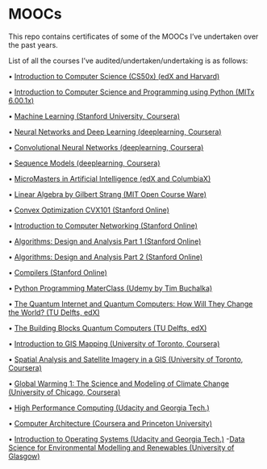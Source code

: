 # MOOCs
This repo contains certificates of some of the MOOCs I’ve undertaken over the past years.

List of all the courses I’ve audited/undertaken/undertaking is as follows:

•	[Introduction to Computer Science (CS50x) (edX and Harvard)](https://www.edx.org/course/cs50s-introduction-computer-science-harvardx-cs50x)

•	[Introduction to Computer Science and Programming using Python (MITx 6.00.1x)](https://courses.edx.org/courses/course-v1:MITx+6.00.1x_9+2T2016/course/)

•	[Machine Learning (Stanford University, Coursera)](https://www.coursera.org/learn/machine-learning/home/welcome)

•	[Neural Networks and Deep Learning (deeplearning, Coursera)](https://www.coursera.org/learn/neural-networks-deep-learning/home/welcome)

•	[Convolutional Neural Networks (deeplearning, Coursera)](https://www.coursera.org/learn/convolutional-neural-networks/home/welcome)

•	[Sequence Models (deeplearning, Coursera)](https://www.coursera.org/learn/nlp-sequence-models/home/welcome)

•	[MicroMasters in Artificial Intelligence (edX and ColumbiaX)](https://www.edx.org/micromasters/columbiax-artificial-intelligence)

•	[Linear Algebra by Gilbert Strang (MIT Open Course Ware)](https://ocw.mit.edu/courses/mathematics/18-06-linear-algebra-spring-2010/)

•	[Convex Optimization CVX101 (Stanford Online)](https://lagunita.stanford.edu/courses/Engineering/CVX101/Winter2014/course/)

•	[Introduction to Computer Networking (Stanford Online)](https://lagunita.stanford.edu/courses/Engineering/Networking-SP/SelfPaced/course/)

•	[Algorithms: Design and Analysis Part 1 (Stanford Online)](https://lagunita.stanford.edu/courses/course-v1:Engineering+Algorithms1+SelfPaced/course/)

•	[Algorithms: Design and Analysis Part 2 (Stanford Online)](https://lagunita.stanford.edu/courses/course-v1:Engineering+Algorithms2+SelfPaced/course/)

•	[Compilers (Stanford Online)](https://lagunita.stanford.edu/courses/Engineering/Compilers/Fall2014/course/)

•	[Python Programming MaterClass (Udemy by Tim Buchalka)](https://www.udemy.com/course/python-the-complete-python-developer-course/)

•	[The Quantum Internet and Quantum Computers: How Will They Change the World? (TU Delfts, edX)](https://courses.edx.org/courses/course-v1:DelftX+QTM1x+2T2018/course/)

•	[The Building Blocks Quantum Computers (TU Delfts, edX)](https://courses.edx.org/courses/course-v1:DelftX+QTM2x+2T2018a/course/)

•	[Introduction to GIS Mapping (University of Toronto, Coursera)](https://www.coursera.org/learn/introduction-gis-mapping/home/welcome)

•	[Spatial Analysis and Satellite Imagery in a GIS (University of Toronto, Coursera)](https://www.coursera.org/learn/spatial-analysis-satellite-imagery-in-a-gis/home/welcome)

•	[Global Warming 1: The Science and Modeling of Climate Change (University of Chicago, Coursera)](https://www.coursera.org/learn/global-warming/home/welcome)

•	[High Performance Computing (Udacity and Georgia Tech.)](https://www.udacity.com/course/high-performance-computing--ud281)

•	[Computer Architecture (Coursera and Princeton University)](https://www.coursera.org/learn/comparch/home/welcome)

•	[Introduction to Operating Systems (Udacity and Georgia Tech.)](https://www.udacity.com/course/introduction-to-operating-systems--ud923)
-[Data Science for Environmental Modelling and Renewables (University of Glasgow)](https://www.futurelearn.com/courses/data-science-environmental-modelling)

